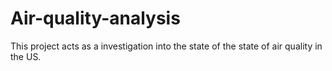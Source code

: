 # Air-quality-analysis
This project acts as a investigation into the state of the state of air quality in the US. 
